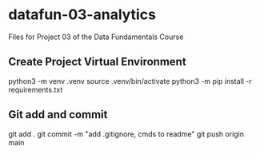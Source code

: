 # datafun-03-analytics
Files for Project 03 of the Data Fundamentals Course

## Create Project Virtual Environment

python3 -m venv .venv
source .venv/bin/activate
python3 -m pip install -r requirements.txt

## Git add and commit

git add .
git commit -m "add .gitignore, cmds to readme"
git push origin main
